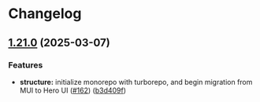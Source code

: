 # Changelog

## [1.21.0](https://github.com/mimir-labs/mimir-wallet/compare/dev-v1.20.1...dev-v1.21.0) (2025-03-07)


### Features

* **structure:** initialize monorepo with turborepo, and begin migration from MUI to Hero UI ([#162](https://github.com/mimir-labs/mimir-wallet/issues/162)) ([b3d409f](https://github.com/mimir-labs/mimir-wallet/commit/b3d409fe2b4a0e7e92dd260167bd61b1c96f395a))
